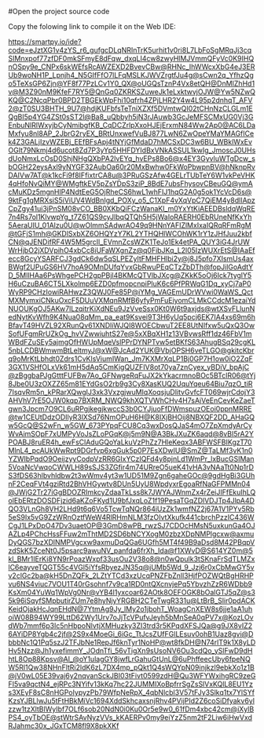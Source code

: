 #Open the project source code

Copy the folowing link to compile it on the Web IDE:


https://smartpy.io/ide?code=eJztXG1v4zYS_r6_gufgcDLqNRInTrK5urhit1v0ri8L7LbFoSgMRqJj3cqSIMnxpof77zfDF0mkSFmyE8dFqw_dxqLI4cw8zwyHlMJVmmQFyVc0K9IHQnOSpy9e_CNPx6skWEfsRcAWZEXD2BvevCBw@RHNc_IhWWcxXbG4eJ3ERUb9woNH1P_Lpnjh4_N5GIfFfO7lLFqMSLKJWVZrgtfJu4g@sCwn2q_YfhzQgo5TeXsGP6Zjn@YF8f77PzLCv1Y0_QX@oUGQsTznP4Vx8etQH@DnMIZhHd1v@M3Z90nM9KfeF7RY5@QnGq0ZKRKSZuweJk1eLxktwvjOJW@Yw5NZwQKQ@C2NcqPbr0BPD2TBGEkWpFhi10qfrh4ZPjLHR2Y4w4L95p2dnhqT_AFV2@zT0SU3BHTH_9U7@hdjKUFbfsTeTniXZXf5DVmtwQI02tCHnNzCLGLm1EQgBI5p4YG4ZSt0sST2l@Ba8_uQbbyh5jN3rJAuwb3GcJeMFSCMxUG0Vj3GEnbuNlRlWxyjbCyNmibgfKB_CqDCZrlpXxoHJEjErxmN84Ww2Ap0@AC6LDaMxfyu8nl8AP_2JbrG2ryEX_BRtUnxwefVuBJ877LwN6ZwOpeYMaYMAGfICek4Z3GALjIzvWZEBj_EEfBFsApj4tNYjGfMdaD7hMCSxDC3w6BU_WBklWxEvOGIt79Nkmj4d6ucot8Zd7P3yYp5HHFDYIdBxVNkASSUL1kwIg_JmoscJ0UHsdUoNmxLcOsD0ShjNHgQXbPA2lvEYq_hvEPs8Bo6@x4EY3GyvluWTgDcw_sbOGH22eysAxl9yNYGF32AubOa60r20MxBwhw0FkWoPbwpnBV@hNknpRvDAIVw7AT@k1kcFi9f8IFfixtrCA8u@3PRuGSzAfw4GELrTUbTeY6W1vkPeVHK4qHfoNvQiMY@WMgftkEV5pZsYDpS3ziP_8BdE7ubsFhysovCBeuGQ@ymAcMuKDz5mgnHlP4NdtEeG5OjRheCS6hwL1whFIJ1hqG2A0g5ok1YcVcD6s@9ktFg1gMRXsiS5iViUV4WdBnIgd_POXy_o5_C1XpF4vXqVpC7QjEM4y8dlIApzCpZgy41ui3jPnSM08vCO_BB0XKbQiFCzWanaKl_m0YxYtKiAEEDBsldqWqRE7n4Rs7ol1KlvwpYg_t7Z61QS9cyJlbqQTQh5H5jWaIoRAERH0EbRUneNfKxYh5AeraUIU_01Alzu0U@wOlmmSAdwrAO49q9HNnYAFIZlMxIxaIQRqRFmRgM@tGFjS1mh@GKDlSxbXZ6OHQYzY7KL2YTHQHlWCOhWK1rY1zJHfJuu2kbfCN@qJENDifRF4W5M5grcIl_EVmnZcsWZK1TeJo1Ek4etPA_QUY3iG4JrUWWrHjbO2jXDVpihO4xbCc8iUFaWXgnZz@q0FibJKq_L2l05IzWUXrEtS@IAaEfecc8GcyYSARFCJ3gdCk6dw5qSLPEZyItFMHFHlbi2y@j8J5pfo7XIsmUs4axBWgf2UPuGS6HV7hoA9OMnDUfqYvxGbRwuPEqCTzZbDTh@fopJilGoAdtYD_5MllHAa6PsWhgePCH2gpPBjl4BKMcQTVlbJXcg@ZKkK5oOj6Ick7tyglY5H6uCzuBA6CT5LXkolmp6EZD0pfmopcnpiPluK6c6PfPRWqG1Dq_xyCj7aP0WyRP9CHzIowiRAHwzZ3QWJ0Fe85P@iYMg_VAGEmUDrWVwi0WaWS_QctMXMymxiCNkuOxcF5DUuVXMqnRMfB6yfyPmFuEiyomCLMkCCdcM1ezaiYdNUOUKgOJ5AKw7ILzqitrKiXdNEu9JzVveSsx0Kt0W6t9axjds@wtXSvFLlunNedNytKvWfh9K4Nua08qMm_pa_eat9Ksvei9T3H6yUq5pcj6EK7IA4xs69m6hBfavT49HVZL92XRunQv61XNDliWJQI8WOECbwuT2EE8UtNIfxw5uQxQ3OwSofUFgmRrUZkOg_hvVZwwiuhtS27e@5xXBqXH1z13VBvwsRff1dz46FbV1mWBdFZuSEy5ajmgOfHWUpMqeVslPPrDYNPTvw5etBKfS63AhugBSq29cgKL5nbLCDBWmwmBtLeltmyJ@xW@JcAd2YUK@VbjOPSH6veTLGO@gkitcKbrq9oMrKtLbhdt0Zdrs1CvKlsViumIWan_Jm7KXMrXqLP1Bj0GP7H1ow0iO2ZqF3GX1VSHfOLxVk61mH5dAq5CmKigQUZFIV8ot70ya7znCyex_yBDiV_bpAjC@zBggbaPJgGtttFUFBw7Ao_GFNwgeRqFuJX2kYkacrmnoBOc5BTclR06@tYj8Jbe0U3zOXZZ65m81EYdGsO2rb9g3Cy8XasKUQ2UquYqeu64Biu7qzO_tiR7IsqvRm5n_kPRarXQwgIJ3xk3VxzgjwuMIqXoqsjuDlitvGvfcFT069wjrCdojY3AHVhV7rE5OJW0kqp7BXRM_NWQ9khXQTVWhCHv4H7sAjVeEnCevKeZaeTgwn3Jpcm7O9CL6uRPgjkegjkwccS3b0CYJjuoFfDWmspuzOEoi0ppnMRRE@tw1CEUtDdzODIlyR3lXSd76NmOPuH6H@K8IXjBHOij8NBXQF2DD_AHaGQw5GcQ@S2wFn_w5GW_673PYpqFCU8Cq3wxDosQJaS4mO7ZpXmdyArCyWvAimSOpF7xUMPyVoJsZLoPGqK@j5m9N@A3BkJXuZK6aqd@8vBI5rA2YPOABJ8ruER4h_ewFsClAduGQoYaLkuVzPhZz7HleKeqx3ABFWSFBIKgzT70MlnL4_pcAUkWwRpt9DGrfvp6xgGuk5p0P7EsXDwIU@SmZ@TaLMf3vK1n0YZWIbPqdO9OeijzyyCodpVzRR6GIxYCzIQFd4y8pjnLd1WmPr_lxBucGSIMan5VoaNcVwqoCWWLH89sSJS3ZGfir4m74URreO5ueK41vHA3vNAaTt0Np1rDS3fDS63hlbvhldbw2t3wWmv4yt3w1UD51M9Zgn6gaheGOc@9gdHgBi3GUhnF2CeqFVt4gziRtd2BhVHGywtv8DUn5UyU8WpdyxrEgoaRfNaGFPMMn04@JWjG2Tr27iGgBDOZRImkcyZdaaTkLss8k7JWYAJWnmZx4rZeiJIFfEkuIhLQolEbERtzDOSDFjzid6aKZoFKyd1U9bfJxqLoZ1f19PesaTGqZDlVDJTp4JlpA4DQO3VLnGh8VH2LHd9t6q6Vo5TcwTqNQr864iUzZk1wmfNZ2j67A1V1PYv5Rb5eS9Ix5vG9ZzWRnOztfWeW4RlRHmNLM3fzOIvtXkufk441cbrchPzzIC436WCgJ1LPxDpO47Dv3uaetOP@3GmD8wPB_rwzSJ7CDOcHMsN5uxkunGa4OJAZLp4PChcHssFFuw2mThtMD2SD6bNCYXogM0zbzXDpNMPlgcxw@axmuDyQGS7bzXDlNMPVgcxw9axmuDqQGa6UGfh5MT4f49B9aDsd8M42PBqpVzdSkK5ZceNt0J5psarc9awuNV_panfda6frXh_Ida@f1XWvD@S614YZ0m@5kl_BMr1IErKi8YN9rPoazWxpf33usOu2V38o8@n0wQpulk3tSKnaFrSdTLMZxlC6eayveTQGT55c4VGl5iYfsRbyezJN35q@jUMb5Wd_9_Jzj6r0xCbMwGY5vv2clGc2ba@kH5DnZQFk_2LZtYTCd3xzUcqPNZFbZnll3HjfPOZWQtBgHRHPvu6NS4viuc7VOU1T40rGsohnf7v9ca1RD0ntQXcnvjePq5YbvzhZzR6WDbb9KsXm04YuWq1WpVg0Nr@vYB4l1yxcoar62AOtk8OEFOGK8bOalGTJ5qZ@s35k96iSqyfSMpbutirZUm7e8hyNjyYRGBH2CTeTwgR331u@LtBrB_Slir0pdACKKeidOjakHcJqnEHdN@7YtmAg9Jy_lMy2o1jbohT_WoagCnXEW8s6jje1aA1uhoiW08B94WY99LttD62Wy1Urv7oJjTcVPufvJeyh5bMnSeA0qPV7x@KozLOvdWb7mmf6p3lc5nHbpoNlvtjXMHuzky3ZI3trd3r5KPqdXFSJQa@g9JX8vIZ26AYiDP8Ygb4c2jf@2S9x4MoeGi_6iGc_TtJcsZUfFGlLEsuv0ohB1Uaz8gvi@DbbbNc1Q1Pq5szJ2TFJbNe1RepJf6knTyr1NoHP@wt8fkDH@N74rlT9k1X8yLDHv5Nzz@Jh1yxefimmY_JOdnTfi_56vTigXn9sUsoNV6Ou3cdQo_ySlFwD9dHhtL8Op88Kpsv@Al_@oY1ulagGY8jwfLrGahuGtUnL@6uPhffeecUby6fpeNQW5Rl1Qw38NHnFltRi2ldK6zL7DX4mp_pQkt1Q4sWQYpN09injkzl9ebkXo1z1B@jV0wL05E39vaj6y2nqvanSckJBI03tFivt0599zdH@Qu3WFYWxihgRC9zeGFI5va9qctN4_ejRPc3NYifv13kKq7hc22JUMMIXoBpfrrSgZsSlVxKQlL8EU1Yzs3XEyF8sC8nHGPoIypyzPb79WfpNeRpX_4qbNlcbl3V57tFJy3Slkq1tx7YlSYfKzsYJBLlwJu5tFtHBkMiVc1694XddSkhcaxsnjRhv4PVijPId2Z6coSiDfyakv6ylzzw1tzXltBlWyIbf7OLf6sob20NdN0i0Ku0Or5e9w0_61fDm4xbc42cm@iXylBPS4_oyTbOE@stWtrSAvNyzVVs_kKAERPv0my9eiYzZ5nm2tF2Liw6iHwVxdRJahmc30x_JGxTCM8fl9X8pkXKf